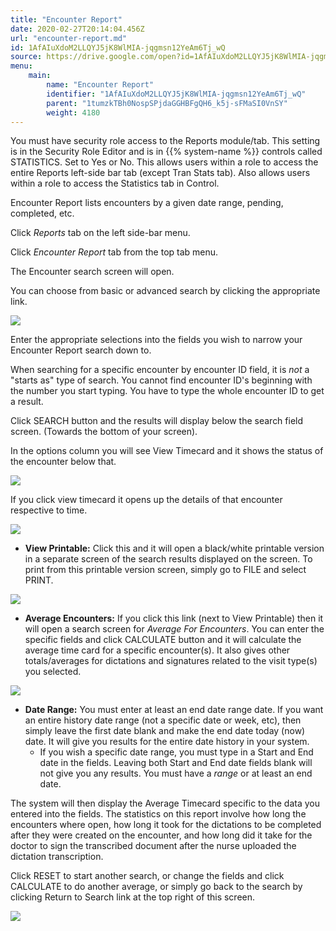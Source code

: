 ```yaml
---
title: "Encounter Report"
date: 2020-02-27T20:14:04.456Z
url: "encounter-report.md"
id: 1AfAIuXdoM2LLQYJ5jK8WlMIA-jqgmsn12YeAm6Tj_wQ
source: https://drive.google.com/open?id=1AfAIuXdoM2LLQYJ5jK8WlMIA-jqgmsn12YeAm6Tj_wQ
menu:
    main:
        name: "Encounter Report"
        identifier: "1AfAIuXdoM2LLQYJ5jK8WlMIA-jqgmsn12YeAm6Tj_wQ"
        parent: "1tumzkTBh0NospSPjdaGGHBFgQH6_k5j-sFMaSI0VnSY"
        weight: 4180
---
```

You must have security role access to the Reports module/tab. This setting is in the Security Role Editor and is in {{% system-name %}} controls called STATISTICS. Set to Yes or No. This allows users within a role to access the entire Reports left-side bar tab (except Tran Stats tab). Also allows users within a role to access the Statistics tab in Control.

Encounter Report lists encounters by a given date range, pending, completed, etc.

Click *Reports* tab on the left side-bar menu.

Click *Encounter Report* tab from the top tab menu.

The Encounter search screen will open.

You can choose from basic or advanced search by clicking the appropriate link.

![](external_files/fffe66f836cdc403a162ed5e646978ba.png)

Enter the appropriate selections into the fields you wish to narrow your Encounter Report search down to.

When searching for a specific encounter by encounter ID field, it is *not* a "starts as" type of search. You cannot find encounter ID's beginning with the number you start typing. You have to type the whole encounter ID to get a result.

Click SEARCH button and the results will display below the search field screen. (Towards the bottom of your screen).

In the options column you will see View Timecard and it shows the status of the encounter below that.

![](external_files/51910e7d9ddbe91a7d9c64a2c5d1e568.png)

If you click view timecard it opens up the details of that encounter respective to time.

![](external_files/2c1caa5a07fe98f22900051743470ffb.png)

* <strong>View Printable:</strong> Click this and it will open a black/white printable version in a separate screen of the search results displayed on the screen. To print from this printable version screen, simply go to FILE and select PRINT.

![](external_files/1a9afb3f5e5a85b76e5b48096731633b.png)

* <strong>Average Encounters:</strong> If you click this link (next to View Printable) then it will open a search screen for <em>Average For Encounters</em>. You can enter the specific fields and click CALCULATE button and it will calculate the average time card for a specific encounter(s). It also gives other totals/averages for dictations and signatures related to the visit type(s) you selected.

![](external_files/ff8c9acfc01928f2c7fb9f74fe3b08e9.png)

* <strong>Date Range:</strong> You must enter at least an end date range date. If you want an entire history date range (not a specific date or week, etc), then simply leave the first date blank and make the end date today (now) date. It will give you results for the entire date history in your system.
    * If you wish a specific date range, you must type in a Start and End date in the fields. Leaving both Start and End date fields blank will not give you any results. You must have a <em>range</em> or at least an end date.

The system will then display the Average Timecard specific to the data you entered into the fields. The statistics on this report involve how long the encounters where open, how long it took for the dictations to be completed after they were created on the encounter, and how long did it take for the doctor to sign the transcribed document after the nurse uploaded the dictation transcription.

Click RESET to start another search, or change the fields and click CALCULATE to do another average, or simply go back to the search by clicking Return to Search link at the top right of this screen.

![](external_files/9bfd8305cea82c5a48ec6cb6713320a6.png)


